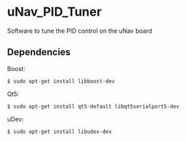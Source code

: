 # uNav_PID_Tuner
Software to tune the PID control on the uNav board

## Dependencies
Boost:
```shell
$ sudo apt-get install libboost-dev
```

Qt5:
```shell
$ sudo apt-get install qt5-default libqt5serialport5-dev
```

uDev:
```shell
$ sudo apt-get install libudev-dev
```
